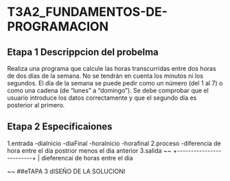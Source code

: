 # T3A2_FUNDAMENTOS-DE-PROGRAMACION

## Etapa 1 Descrippcion del probelma
Realiza una programa que calcule las horas transcurridas entre dos horas de dos días de la semana. No se tendrán en cuenta los minutos ni los segundos. El día de la semana se puede pedir como un número (del 1 al 7) o como una cadena (de “lunes” a “domingo”). Se debe comprobar que el usuario introduce los datos correctamente y que el segundo día es posterior al primero.

## Etapa 2 Especificaiones 
1.entrada
-diaInicio
-diaFinal
-horaInicio
-horafinal
2.proceso
-diferencia de hora entre el dia postrior menos el dia anterior
3.salida
~~
+-------------------------+
|   dieferencai de horas entre el dia 

~~
##eTAPA 3 dISEÑO DE LA SOLUCIONI
![]()
